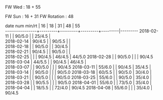 FW Wed      : 18 + 55

FW Sun      : 16 + 31
FW Rotation : 48

date num min/rt |    16   |    18   |    31   |    48   |    55   
----------------+---------+---------+---------+---------|---------
2018-02-11      |         |  90/5.0 |         |  25/4.5 |        
2018-02-14      |  90/4.5 |         |  90/5.5 |         |        
2018-02-18      |         |  90/5.0 |         |  30/4.5 |        
2018-02-21      |  90/4.5 |         |  90/5.0 |         |        
2018-02-25      |         |         |  90/4.5 |  46/4.5 |  44/5.0
2018-02-28      |         |  90/5.0 |         |         |  90/4.5
2018-03-04      |  44/5.5 |         |  90/4.5 |  46/4.5 |        
2018-03-07      |         |  90/5.0 |         |         |  90/4.5
2018-03-11      |  55/6.0 |         |  90/4.5 |  35/4.5 |        
2018-03-14      |         |  90/5.0 |         |         |  90/5.0
2018-03-18      |  60/5.5 |         |  90/5.0 |  30/4.0 |        
2018-03-21      |         |  90/5.0 |         |         |  90/5.0
2018-03-25      |  55/6.0 |         |  90/5.0 |  35/4.0 |        
2018-03-28      |         |  90/5.5 |         |         |  90/5.0
2018-04-01      |  55/6.0 |         |  73/5.0 |  35/4.0 |        
2018-04-04      |         |  18/5.5 |         |  72/4.0 |  90/4.5
2018-04-08      |  55/6.0 |         |         |  35/4.0 |  90/4.5

